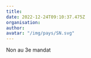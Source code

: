 ```yaml
---
title: 
date: 2022-12-24T09:10:37.475Z
organisation: 
author: 
avatar: "/img/pays/SN.svg"
---
```


Non au 3e mandat 